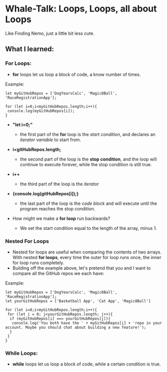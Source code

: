 # Whale-Talk: Loops, Loops, all about Loops

Like Finding Nemo, just a little bit less cute.

## What I learned:

### For Loops:

* **for** loops let us loop a block of code, a know number of times.

Example:

```
let myGitHubRepos = ['DogYearsCalc', 'Magic8Ball', 'RaceRegistrationApp'];

for (let i=0;i<myGitHubRepos.length;i++){
 console.log(myGitHubRepos[i]);
}
```

* **"let i=0;"**
  * the first part of the **for** loop is the _start condition_, and declares an _iterator variable_ to start from.
* **i<gitHubRepos.length;**
  * the second part of the loop is the **stop condition**, and the loop will continue to execute forever, while the stop condition is still true.
* **i++**
  * the third part of the loop is the _iterator_
* **{console.log(gitHubRepos[i]);}**

  * the last part of the loop is the _code block_ and will execute until the program reaches the stop condition.

* How might we make a **for loop** run backwards?
  * We set the start condition equal to the length of the array, minus 1.

### Nested For Loops

* Nested for loops are useful when comparing the contents of two arrays. With nested **for loops**, every time the outer for loop runs once, the inner for loop runs completely.
* Building off the example above, let's pretend that you and I want to compare all the GitHub repos we each have:

Example:

```
let myGitHubRepos = ['DogYearsCalc', 'Magic8Ball', 'RaceRegistrationApp'];
let yourGitHubRepos = ['Basketball App', 'Cat App', 'Magic8Ball']

for (let i=0;i<myGitHubRepos.length;i++){
 for (let j = 0; j<yourGitHubRepos.length; j++){
  if (myGitHubRepos[i] === yourGitHubRepos[j]){
   console.log('You both have the ' + myGitHubRepos[i] + 'repo in your account. Maybe you should chat about building a new feature!');
  }
 }
}
```

### While Loops:

* **while** loops let us loop a block of code, while a certain condition is true.
